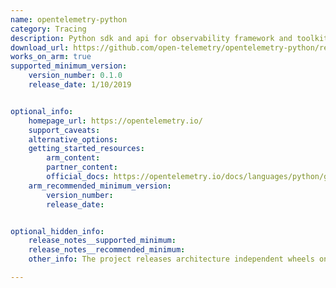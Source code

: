 ```yaml
---
name: opentelemetry-python
category: Tracing
description: Python sdk and api for observability framework and toolkit designed to create and manage telemetry data such as traces, metrics, and logs.
download_url: https://github.com/open-telemetry/opentelemetry-python/releases
works_on_arm: true
supported_minimum_version:
    version_number: 0.1.0
    release_date: 1/10/2019


optional_info:
    homepage_url: https://opentelemetry.io/
    support_caveats:
    alternative_options:
    getting_started_resources:
        arm_content:
        partner_content:
        official_docs: https://opentelemetry.io/docs/languages/python/getting-started/
    arm_recommended_minimum_version:
        version_number:
        release_date:


optional_hidden_info:
    release_notes__supported_minimum:
    release_notes__recommended_minimum:
    other_info: The project releases architecture independent wheels on PYPI. There is already an issue raised for adding arm64 support https://github.com/open-telemetry/opentelemetry-python/issues/2697.

---
```

